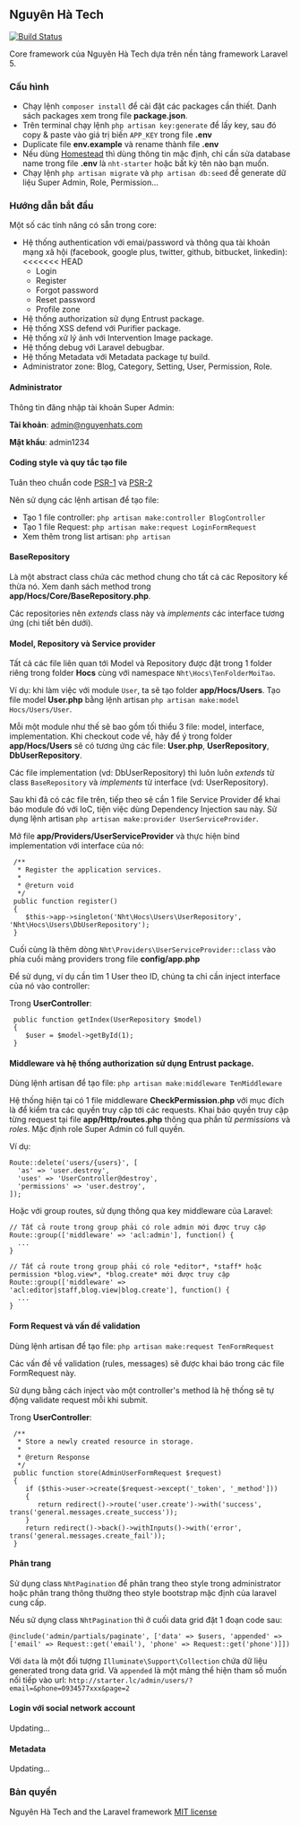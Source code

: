 ## Nguyên Hà Tech

[![Build Status](https://travis-ci.org/fsd14/nht-starter.svg)](https://travis-ci.org/fsd14/nht-starter)

Core framework của Nguyên Hà Tech dựa trên nền tảng framework Laravel 5.

### Cấu hình

- Chạy lệnh `composer install` để cài đặt các packages cần thiết. Danh sách packages xem trong file **package.json**.
- Trên terminal chạy lệnh `php artisan key:generate` để lấy key, sau đó copy & paste vào giá trị biến `APP_KEY` trong file **.env**
- Duplicate file **env.example** và rename thành file **.env**
- Nếu dùng [Homestead](http://laravel.com/docs/5.1/homestead) thì dùng thông tin mặc định, chỉ cần sửa database name trong file **.env** là `nht-starter` hoặc bất kỳ tên nào bạn muốn.
- Chạy lệnh `php artisan migrate` và `php artisan db:seed` để generate dữ liệu Super Admin, Role, Permission...

### Hướng dẫn bắt đầu

Một số các tính năng có sẵn trong core:

- Hệ thống authentication với emai/password và thông qua tài khoản mạng xã hội (facebook, google plus, twitter, github, bitbucket, linkedin):
<<<<<<< HEAD
   + Login
   + Register
   + Forgot password
   + Reset password
   + Profile zone
- Hệ thống authorization sử dụng Entrust package.
- Hệ thống XSS defend với Purifier package.
- Hệ thống xử lý ảnh với Intervention Image package.
- Hệ thống debug với Laravel debugbar.
- Hệ thống Metadata với Metadata package tự build.
- Administrator zone: Blog, Category, Setting, User, Permission, Role.

#### Administrator

Thông tin đăng nhập tài khoản Super Admin:

**Tài khoản**: admin@nguyenhats.com

**Mật khẩu**: admin1234

#### Coding style và quy tắc tạo file

Tuân theo chuẩn code [PSR-1](http://www.php-fig.org/psr/psr-1/) và [PSR-2](http://www.php-fig.org/psr/psr-2/)

Nên sử dụng các lệnh artisan để tạo file:

- Tạo 1 file controller: `php artisan make:controller BlogController`
- Tạo 1 file Request: `php artisan make:request LoginFormRequest`
- Xem thêm trong list artisan: `php artisan`

#### BaseRepository

Là một abstract class chứa các method chung cho tất cả các Repository kế thừa nó. Xem danh sách method trong **app/Hocs/Core/BaseRepository.php**.

Các repositories nên *extends* class này và *implements* các interface tương ứng (chi tiết bên dưới).

#### Model, Repository và Service provider

Tất cả các file liên quan tới Model và Repository được đặt trong  1 folder riêng trong folder **Hocs** cùng với namespace `Nht\Hocs\TenFolderMoiTao`.

Ví dụ: khi làm việc với module `User`, ta sẽ tạo folder **app/Hocs/Users**. Tạo file model **User.php** bằng lệnh artisan `php artisan make:model Hocs/Users/User`.

Mỗi một module như thế sẽ bao gồm tối thiểu 3 file: model, interface, implementation. Khi checkout code về, hãy để ý trong folder **app/Hocs/Users** sẽ có tương ứng các file: **User.php**, **UserRepository**, **DbUserRepository**.

Các file implementation (vd: DbUserRepository) thì luôn luôn *extends* từ class `BaseRepository` và *implements* từ interface (vd: UserRepository).

Sau khi đã có các file trên, tiếp theo sẽ cần 1 file Service Provider để khai báo  module đó với IoC, tiện việc dùng Dependency Injection sau này. Sử dụng lệnh artisan `php artisan make:provider UserServiceProvider`.

Mở file **app/Providers/UserServiceProvider** và thực hiện bind implementation với interface của nó:

     /**
      * Register the application services.
      *
      * @return void
      */
     public function register()
     {
        $this->app->singleton('Nht\Hocs\Users\UserRepository', 'Nht\Hocs\Users\DbUserRepository');
     }

Cuối cùng là thêm dòng `Nht\Providers\UserServiceProvider::class` vào phía cuối mảng providers trong file **config/app.php**

Để sử dụng, ví dụ cần tìm 1 User theo ID, chúng ta chỉ cần inject interface của nó vào controller:

Trong **UserController**:

     public function getIndex(UserRepository $model)
     {
        $user = $model->getById(1);
     }

#### Middleware và hệ thống authorization sử dụng Entrust package.

Dùng lệnh artisan để tạo file: `php artisan make:middleware TenMiddleware`

Hệ thống hiện tại có 1 file middleware **CheckPermission.php** với mục đích là để kiểm tra các quyền truy cập tới các requests. Khai báo quyền truy cập từng request tại file **app/Http/routes.php** thông qua phần tử *permissions* và *roles*. Mặc định role Super Admin có full quyền.

Ví dụ:

    Route::delete('users/{users}', [
      'as' => 'user.destroy',
      'uses' => 'UserController@destroy',
      'permissions' => 'user.destroy',
    ]);

Hoặc với group routes, sử dụng thông qua key middleware của Laravel:
  
    // Tất cả route trong group phải có role admin mới được truy cập
    Route::group(['middleware' => 'acl:admin'], function() {
      ...
    }

    // Tất cả route trong group phải có role *editor*, *staff* hoặc permission *blog.view*, *blog.create* mới được truy cập
    Route::group(['middleware' => 'acl:editor|staff,blog.view|blog.create'], function() {
      ...
    }

#### Form Request và vấn đề validation

Dùng lệnh artisan để tạo file: `php artisan make:request TenFormRequest`

Các vấn đề về validation (rules, messages) sẽ được khai báo trong các file FormRequest này.

Sử dụng bằng cách inject vào một controller's method là hệ thống sẽ tự động validate request mỗi khi submit.

Trong **UserController**:

     /**
      * Store a newly created resource in storage.
      *
      * @return Response
      */
     public function store(AdminUserFormRequest $request)
     {
        if ($this->user->create($request->except('_token', '_method']))
        {
           return redirect()->route('user.create')->with('success', trans('general.messages.create_success'));
        }
        return redirect()->back()->withInputs()->with('error', trans('general.messages.create_fail'));
     }

#### Phân trang

Sử dụng class `NhtPagination` để phân trang theo style trong administrator hoặc phân trang thông thường theo style bootstrap mặc định của laravel cung cấp.

Nếu sử dụng class `NhtPagination` thì ở cuối data grid đặt 1 đoạn code sau:

    @include('admin/partials/paginate', ['data' => $users, 'appended' => ['email' => Request::get('email'), 'phone' => Request::get('phone')]])

Với `data` là một đối tượng `Illuminate\Support\Collection` chứa dữ liệu generated trong data grid. Và `appended` là một mảng thể hiện tham số muốn nối tiếp vào url: `http://starter.lc/admin/users/?email=&phone=0934577xxx&page=2`

#### Login với social network account

Updating...

#### Metadata

Updating...

### Bản quyền
Nguyên Hà Tech and the Laravel framework [MIT license](http://opensource.org/licenses/MIT)
